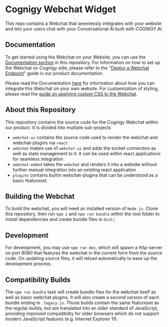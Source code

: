 # Cognigy Webchat Widget

This repo contains a Webchat that seemlessly integrates with your website and lets your users chat with your Conversational AI built with COGNIGY.AI.

## Documentation
To get started using the Webchat on your Website, you can use the [Documentation section](./docs/README.md) in this repository.
For Information on how to set up the Webchat on Cognigy side, please refer to the "[Deploy a Webchat Endpoint](https://docs.cognigy.com/docs/deploy-a-webchat-20-endpoint)" guide in our product documentation.

Please read the Documentation [here](https://docs.cognigy.com/docs/cognigy-webchat) for information about how you can integrate this Webchat on your own website.
For customization of styling, please read the [guide on applying custom CSS to the Webchat](./src/webchat-ui/README.md).

## About this Repository
This repository contains the source code for the Cognigy Webchat within our product.
It is divided into multiple sub-projects
- `webchat-ui` contains the source code used to render the webchat and webchat-plugins via `react`
- `webchat` makes use of `webchat-ui` and adds the socket connection as well as state management to it. It can be used within react applications for seamless integration
- `webchat-embed` takes the `webchat` and renders it into a website without further manual integration into an existing react application
- `plugins` contains builtin webchat-plugins that can be understood as a basic featureset. 

## Building the Webchat
To build the webchat, you will need an installed version of `Node.js`.
Clone this repository, then run `npm i` and `npm run bundle` within the root folder to install dependencies and create bundle files in `dist/`.

## Development
For development, you may use `npm run dev`, which will spawn a http-server on port 8080 that features the webchat in the current form from the source code. On updating source files, it will reload automatically to ease up the development process.

## Compatibility Builds
The `npm run bundle` task will create bundle files for the webchat itself as well as basic webchat plugins.
It will also create a second version of each bundle ending in `.legacy.js`.
Those builds contain the same featureset as the regular builds, but are translated into an older standard of JavaScript, providing improved compatibility for older browsers which do not support modern JavaScript features (e.g. Internet Explorer 11).
